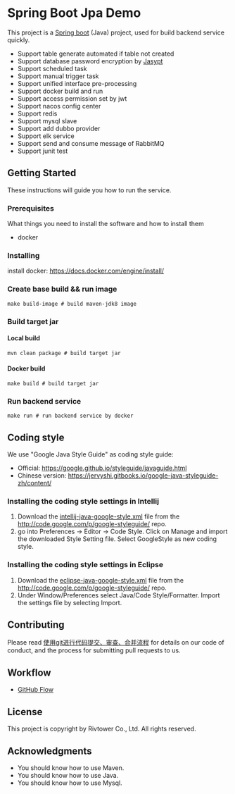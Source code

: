 # Spring Boot Jpa Demo

This project is a [Spring boot](https://spring.io/projects/spring-boot) (Java) project, used for build backend service quickly.


* Support table generate automated if table not created
* Support database password encryption by [Jasypt](http://www.jasypt.org/)
* Support scheduled task
* Support manual trigger task
* Support unified interface pre-processing
* Support docker build and run
* Support access permission set by jwt
* Support nacos config center
* Support redis
* Support mysql slave
* Support add dubbo provider
* Support elk service
* Support send and consume message of RabbitMQ
* Support junit test

## Getting Started

These instructions will guide you how to run the service.

### Prerequisites

What things you need to install the software and how to install them

* docker

### Installing

install docker: https://docs.docker.com/engine/install/


### Create base build && run image 

```
make build-image # build maven-jdk8 image 
```

### Build target jar

#### Local build
```
mvn clean package # build target jar
```
#### Docker build
```
make build # build target jar
```

### Run backend service

```
make run # run backend service by docker
```

## Coding style

We use "Google Java Style Guide" as coding style guide:

* Official: https://google.github.io/styleguide/javaguide.html
* Chinese version: https://jervyshi.gitbooks.io/google-java-styleguide-zh/content/

### Installing the coding style settings in Intellij

1. Download the [intellij-java-google-style.xml](https://raw.githubusercontent.com/google/styleguide/gh-pages/intellij-java-google-style.xml) file from the http://code.google.com/p/google-styleguide/ repo.
2. go into Preferences -> Editor -> Code Style. Click on Manage and import the downloaded Style Setting file. Select GoogleStyle as new coding style.

### Installing the coding style settings in Eclipse

1. Download the [eclipse-java-google-style.xml](https://raw.githubusercontent.com/google/styleguide/gh-pages/eclipse-java-google-style.xml) file from the http://code.google.com/p/google-styleguide/ repo. 
2. Under Window/Preferences select Java/Code Style/Formatter. Import the settings file by selecting Import.

## Contributing

Please read [使用git进行代码提交、审查、合并流程](https://github.com/agis/git-style-guide) for details on our code of conduct, and the process for submitting pull requests to us.

## Workflow

* [GitHub Flow](https://help.github.com/en/articles/github-flow)

## License

This project is copyright by Rivtower Co., Ltd. All rights reserved.

## Acknowledgments

* You should know how to use Maven.
* You should know how to use Java.
* You should know how to use Mysql.
